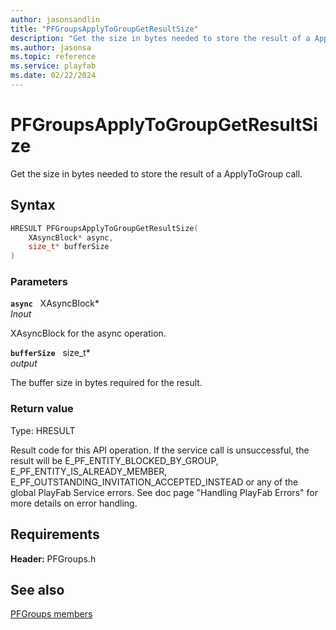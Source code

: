 ```yaml
---
author: jasonsandlin
title: "PFGroupsApplyToGroupGetResultSize"
description: "Get the size in bytes needed to store the result of a ApplyToGroup call."
ms.author: jasonsa
ms.topic: reference
ms.service: playfab
ms.date: 02/22/2024
---
```


# PFGroupsApplyToGroupGetResultSize  

Get the size in bytes needed to store the result of a ApplyToGroup call.  

## Syntax  
  
```cpp
HRESULT PFGroupsApplyToGroupGetResultSize(  
    XAsyncBlock* async,  
    size_t* bufferSize  
)  
```  
  
### Parameters  
  
**`async`** &nbsp; XAsyncBlock*  
*_Inout_*  
  
XAsyncBlock for the async operation.  
  
**`bufferSize`** &nbsp; size_t*  
*output*  
  
The buffer size in bytes required for the result.  
  
  
### Return value
Type: HRESULT
  
Result code for this API operation. If the service call is unsuccessful, the result will be E_PF_ENTITY_BLOCKED_BY_GROUP, E_PF_ENTITY_IS_ALREADY_MEMBER, E_PF_OUTSTANDING_INVITATION_ACCEPTED_INSTEAD or any of the global PlayFab Service errors. See doc page "Handling PlayFab Errors" for more details on error handling.
  
  
## Requirements  
  
**Header:** PFGroups.h
  
## See also  
[PFGroups members](../pfgroups_members.md)  

  
  
